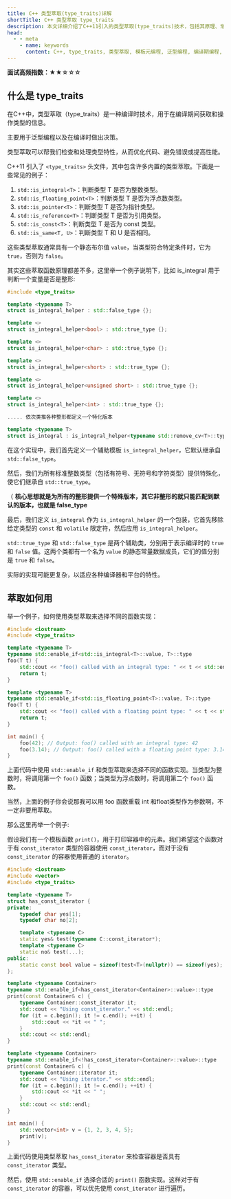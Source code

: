 ```yaml
---
title: C++ 类型萃取(type_traits)详解 
shortTitle: C++ 类型萃取 type_traits
description: 本文详细介绍了C++11引入的类型萃取(type_traits)技术，包括其原理、常用类型萃取函数及实际应用场景，帮助开发者在编译期获取和操作类型信息，提高代码的泛型性和性能。
head:
  - - meta
    - name: keywords
      content: C++, type_traits, 类型萃取, 模板元编程, 泛型编程, 编译期编程, C++11, SFINAE
---
```


**面试高频指数：★★☆☆☆**

## 什么是 type_traits

在C++中，类型萃取（type_traits）是一种编译时技术，用于在编译期间获取和操作类型的信息。

主要用于泛型编程以及在编译时做出决策。

类型萃取可以帮我们检查和处理类型特性，从而优化代码、避免错误或提高性能。

C++11 引入了 `<type_traits>` 头文件，其中包含许多内置的类型萃取。下面是一些常见的例子：

1. `std::is_integral<T>`：判断类型 T 是否为整数类型。
2. `std::is_floating_point<T>`：判断类型 T 是否为浮点数类型。
3. `std::is_pointer<T>`：判断类型 T 是否为指针类型。
4. `std::is_reference<T>`：判断类型 T 是否为引用类型。
5. `std::is_const<T>`：判断类型 T 是否为 const 类型。
6. `std::is_same<T, U>`：判断类型 T 和 U 是否相同。

这些类型萃取通常具有一个静态布尔值 `value`，当类型符合特定条件时，它为 `true`，否则为 `false`。

其实这些萃取函数原理都差不多，这里举一个例子说明下，比如 is_integral 用于判断一个变量是否是整形:

```cpp
#include <type_traits>

template <typename T>
struct is_integral_helper : std::false_type {};

template <>
struct is_integral_helper<bool> : std::true_type {};

template <>
struct is_integral_helper<char> : std::true_type {};

template <>
struct is_integral_helper<short> : std::true_type {};

template <>
struct is_integral_helper<unsigned short> : std::true_type {};

template <>
struct is_integral_helper<int> : std::true_type {};

..... 依次类推各种整形都定义一个特化版本

template <typename T>
struct is_integral : is_integral_helper<typename std::remove_cv<T>::type> {};

```

在这个实现中，我们首先定义一个辅助模板 `is_integral_helper`，它默认继承自 `std::false_type`。

然后，我们为所有标准整数类型（包括有符号、无符号和字符类型）提供特殊化，使它们继承自 `std::true_type`。

（ **核心思想就是为所有的整形提供一个特殊版本，其它非整形的就只能匹配到默认的版本，也就是 false_type**

最后，我们定义 `is_integral` 作为 `is_integral_helper` 的一个包装，它首先移除给定类型的 `const` 和 `volatile` 限定符，然后应用 `is_integral_helper`。

`std::true_type` 和 `std::false_type` 是两个辅助类，分别用于表示编译时的 `true` 和 `false` 值。这两个类都有一个名为 `value` 的静态常量数据成员，它们的值分别是 `true` 和 `false`。

实际的实现可能更复杂，以适应各种编译器和平台的特性。

## 萃取如何用

举一个例子，如何使用类型萃取来选择不同的函数实现：

```cpp
#include <iostream>
#include <type_traits>

template <typename T>
typename std::enable_if<std::is_integral<T>::value, T>::type
foo(T t) {
    std::cout << "foo() called with an integral type: " << t << std::endl;
    return t;
}

template <typename T>
typename std::enable_if<std::is_floating_point<T>::value, T>::type
foo(T t) {
    std::cout << "foo() called with a floating point type: " << t << std::endl;
    return t;
}

int main() {
    foo(42); // Output: foo() called with an integral type: 42
    foo(3.14); // Output: foo() called with a floating point type: 3.14
}

```

上面代码中使用 `std::enable_if` 和类型萃取来选择不同的函数实现。当类型为整数时，将调用第一个 `foo()` 函数；当类型为浮点数时，将调用第二个 `foo()` 函数。

当然，上面的例子你会说那我可以用 foo 函数重载 int 和float类型作为参数啊，不一定非要用萃取。

那么这里再举一个例子:

假设我们有一个模板函数 `print()`，用于打印容器中的元素。我们希望这个函数对于有 `const_iterator` 类型的容器使用 `const_iterator`，而对于没有 `const_iterator` 的容器使用普通的 `iterator`。

```cpp
#include <iostream>
#include <vector>
#include <type_traits>

template <typename T>
struct has_const_iterator {
private:
    typedef char yes[1];
    typedef char no[2];

    template <typename C>
    static yes& test(typename C::const_iterator*);
    template <typename C>
    static no& test(...);
public:
    static const bool value = sizeof(test<T>(nullptr)) == sizeof(yes);
};

template <typename Container>
typename std::enable_if<has_const_iterator<Container>::value>::type
print(const Container& c) {
    typename Container::const_iterator it;
    std::cout << "Using const_iterator." << std::endl;
    for (it = c.begin(); it != c.end(); ++it) {
        std::cout << *it << " ";
    }
    std::cout << std::endl;
}

template <typename Container>
typename std::enable_if<!has_const_iterator<Container>::value>::type
print(const Container& c) {
    typename Container::iterator it;
    std::cout << "Using iterator." << std::endl;
    for (it = c.begin(); it != c.end(); ++it) {
        std::cout << *it << " ";
    }
    std::cout << std::endl;
}

int main() {
    std::vector<int> v = {1, 2, 3, 4, 5};
    print(v);
}

```

上面代码使用类型萃取 `has_const_iterator` 来检查容器是否具有 `const_iterator` 类型。

然后，使用 `std::enable_if` 选择合适的 `print()` 函数实现。这样对于有 `const_iterator` 的容器，可以优先使用 `const_iterator` 进行遍历。